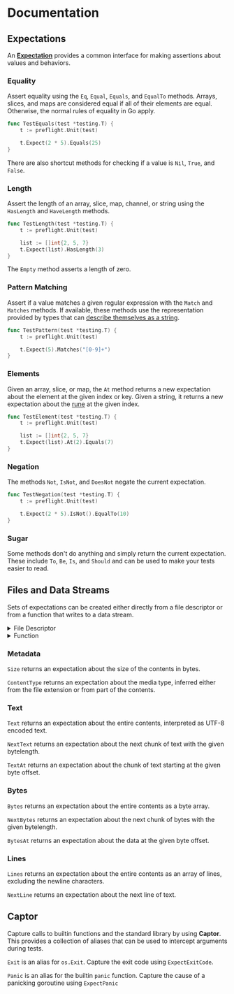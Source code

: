 # Documentation

## Expectations

An [**Expectation**](https://pkg.go.dev/vincent.click/pkg/preflight/expect#Expectation) provides a common interface for making assertions about values and behaviors.

### Equality

Assert equality using the `Eq`, `Equal`, `Equals`, and `EqualTo` methods. Arrays, slices, and maps are considered equal if all of their elements are equal. Otherwise, the normal rules of equality in Go apply.

```go
func TestEquals(test *testing.T) {
    t := preflight.Unit(test)

    t.Expect(2 * 5).Equals(25)
}
```

There are also shortcut methods for checking if a value is `Nil`, `True`, and `False`.

### Length

Assert the length of an array, slice, map, channel, or string using the `HasLength` and `HaveLength` methods.

```go
func TestLength(test *testing.T) {
    t := preflight.Unit(test)

    list := []int{2, 5, 7}
    t.Expect(list).HasLength(3)
}
```

The `Empty` method asserts a length of zero.

### Pattern Matching

Assert if a value matches a given regular expression with the `Match` and `Matches` methods. If available, these methods use the representation provided by types that can [describe themselves as a string](https://tour.golang.org/methods/17).

```go
func TestPattern(test *testing.T) {
    t := preflight.Unit(test)

    t.Expect(5).Matches("[0-9]+")
}
```

### Elements

Given an array, slice, or map, the `At` method returns a new expectation about the element at the given index or key. Given a string, it returns a new expectation about the [rune](https://golangdocs.com/rune-in-golang) at the given index.

```go
func TestElement(test *testing.T) {
    t := preflight.Unit(test)

    list := []int{2, 5, 7}
    t.Expect(list).At(2).Equals(7)
}
```

### Negation

The methods `Not`, `IsNot`, and `DoesNot` negate the current expectation.

```go
func TestNegation(test *testing.T) {
    t := preflight.Unit(test)

    t.Expect(2 * 5).IsNot().EqualTo(10)
}
```

### Sugar

Some methods don't do anything and simply return the current expectation. These include `To`, `Be`, `Is`, and `Should` and can be used to make your tests easier to read.

## Files and Data Streams

Sets of expectations can be created either directly from a file descriptor or from a function that writes to a data stream.

<details>
<summary>File Descriptor</summary>


```go
func TestFile(test *testing.T) {
    t := preflight.Unit(test)

    file, err := os.Open("file.txt")
    if err != nil {
        panic(err)
    }

    f := t.ExpectFile(file)
    defer f.Close()

    f.ContentType().Equals("text/plain")
}
```

</details>

<details>
<summary>Function</summary>


```go
func TestWritable(test *testing.T) {
    t := preflight.Unit(test)

    f := t.ExpectWritten(func (w *os.File) {
        if _, err := w.Write("text"); err != nil {
            panic(err)
        }
    })
    defer f.Close()

    f.ContentType().Equals("text/plain")
}
```

</details>

### Metadata

`Size` returns an expectation about the size of the contents in bytes.

`ContentType` returns an expectation about the media type, inferred either from the file extension or from part of the contents.

### Text

`Text` returns an expectation about the entire contents, interpreted as UTF-8 encoded text.

`NextText` returns an expectation about the next chunk of text with the given bytelength.

`TextAt` returns an expectation about the chunk of text starting at the given byte offset.

### Bytes

`Bytes` returns an expectation about the entire contents as a byte array.

`NextBytes` returns an expectation about the next chunk of bytes with the given bytelength.

`BytesAt` returns an expectation about the data at the given byte offset.

### Lines

`Lines` returns an expectation about the entire contents as an array of lines, excluding the newline characters.

`NextLine` returns an expectation about the next line of text.

## Captor

Capture calls to builtin functions and the standard library by using **Captor**. This provides a collection of aliases that can be used to intercept arguments during tests.

`Exit` is an alias for `os.Exit`. Capture the exit code using `ExpectExitCode`.

`Panic` is an alias for the builtin `panic` function. Capture the cause of a panicking goroutine using `ExpectPanic`
